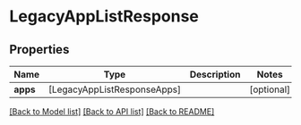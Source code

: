 # LegacyAppListResponse

## Properties
Name | Type | Description | Notes
------------ | ------------- | ------------- | -------------
**apps** | [LegacyAppListResponseApps] |  | [optional] 

[[Back to Model list]](../README.md#documentation-for-models) [[Back to API list]](../README.md#documentation-for-api-endpoints) [[Back to README]](../README.md)


